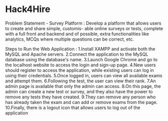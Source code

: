# Hack4Hire
Problem Statement - Survey Platform : Develop a platform that allows users to create and share simple, customis- able online surveys or tests, complete with a full front and backend and of possible, extra functionalities like analytics, MCQs where multiple questions can be correct, etc.

Steps to Run the Web Application :
1.Install XAMPP and activate both the MySQL and Apache servers.
2.Connect the application to the MySQL database using the database's name.
3.Launch Google Chrome and go to the localhost website to access the login and sign-up page.
4.New users should register to access the application, while existing users can log in using their credentials.
5.Once logged in, users can view all available exams and attempt them.
6.Following the test, the user can view their rank.
7.An admin page is available that only the admin can access.
8.On this page, the admin can create a new test or survey, and they also have the power to remove any tests they have created.
9.They can remove any person who has already taken the exam and can add or remove exams from the page.
10.Finally, there is a logout icon that allows users to log out of the application
